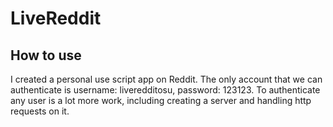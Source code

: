 # LiveReddit

## How to use
I created a personal use script app on Reddit. The only account that we can authenticate is username: liveredditosu, password: 123123.
To authenticate any user is a lot more work, including creating a server and handling http requests on it.
